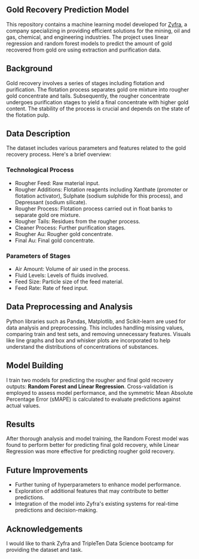 ## Gold Recovery Prediction Model

This repository contains a machine learning model developed for [Zyfra](https://www.zyfra.com/), a company specializing in providing efficient solutions for the mining, oil and gas, chemical, and engineering industries. The project uses linear regression and random forest models to predict the amount of gold recovered from gold ore using extraction and purification data.

## Background

Gold recovery involves a series of stages including flotation and purification. The flotation process separates gold ore mixture into rougher gold concentrate and tails. Subsequently, the rougher concentrate undergoes purification stages to yield a final concentrate with higher gold content. The stability of the process is crucial and depends on the state of the flotation pulp.

## Data Description

The dataset includes various parameters and features related to the gold recovery process. Here's a brief overview:

### Technological Process
- Rougher Feed: Raw material input.
- Rougher Additions: Flotation reagents including Xanthate (promoter or flotation activator), Sulphate (sodium sulphide for this process), and Depressant (sodium silicate).
- Rougher Process: Flotation process carried out in float banks to separate gold ore mixture.
- Rougher Tails: Residues from the rougher process.
- Cleaner Process: Further purification stages.
- Rougher Au: Rougher gold concentrate.
- Final Au: Final gold concentrate.

### Parameters of Stages
- Air Amount: Volume of air used in the process.
- Fluid Levels: Levels of fluids involved.
- Feed Size: Particle size of the feed material.
- Feed Rate: Rate of feed input.

## Data Preprocessing and Analysis

Python libraries such as Pandas, Matplotlib, and Scikit-learn are used for data analysis and preprocessing. This includes handling missing values, comparing train and test sets, and removing unnecessary features. Visuals like line graphs and box and whisker plots are incorporated to help understand the distributions of concentrations of substances.

## Model Building

I train two models for predicting the rougher and final gold recovery outputs: **Random Forest and Linear Regression**. Cross-validation is employed to assess model performance, and the symmetric Mean Absolute Percentage Error (sMAPE) is calculated to evaluate predictions against actual values.

## Results

After thorough analysis and model training, the Random Forest model was found to perform better for predicting final gold recovery, while Linear Regression was more effective for predicting rougher gold recovery. 

## Future Improvements

- Further tuning of hyperparameters to enhance model performance.
- Exploration of additional features that may contribute to better predictions.
- Integration of the model into Zyfra's existing systems for real-time predictions and decision-making.

## Acknowledgements

I would like to thank Zyfra and TripleTen Data Science bootcamp for providing the dataset and task.
